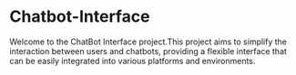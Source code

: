# Chatbot-Interface
Welcome to the ChatBot Interface project.This project aims to simplify the interaction between users and chatbots, providing a flexible interface that can be easily integrated into various platforms and environments.
